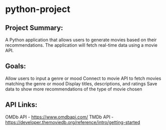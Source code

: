 # python-project
Project Summary:
  -
A Python application that allows users to generate movies based on their recommendations. The application will fetch real-time data using a movie API.

Goals:
  -
Allow users to input a genre or mood
Connect to movie API to fetch movies matching the genre or mood
Display titles, descriptions, and ratings
Save data to show more recommendations of the type of movie chosen

API Links:
  - 
OMDb API - https://www.omdbapi.com/
TMDb API - https://developer.themoviedb.org/reference/intro/getting-started

